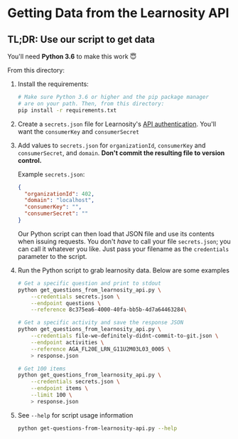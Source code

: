 # Getting Data from the Learnosity API

## TL;DR: Use our script to get data

You'll need **Python 3.6** to make this work 😇

From this directory:

1.  Install the requirements:

    ```bash
    # Make sure Python 3.6 or higher and the pip package manager
    # are on your path. Then, from this directory:
    pip install -r requirements.txt
    ```

1.  Create a `secrets.json` file for Learnosity's [API authentication][1]. You'll want the `consumerKey` and `consumerSecret`
1.  Add values to `secrets.json` for `organizationId`, `consumerKey` and `consumerSecret`, and `domain`. **Don't commit the resulting file to version control.**

    Example `secrets.json`:

    ```json
    {
      "organizationId": 402,
      "domain": "localhost",
      "consumerKey": "",
      "consumerSecret": ""
    }
    ```

    Our Python script can then load that JSON file and use its contents when issuing requests. You don't _have_ to call your file `secrets.json`; you can call it whatever you like. Just pass your filename as the `credentials` parameter to the script.

1.  Run the Python script to grab learnosity data. Below are some examples

    ```bash
    # Get a specific question and print to stdout
    python get_questions_from_learnosity_api.py \
        --credentials secrets.json \
        --endpoint questions \
        --reference 8c375ea6-4000-40fa-bb5b-4d7a64463284\

    # Get a specific activity and save the response JSON
    python get_questions_from_learnosity_api.py \
        --credentials file-we-definitely-didnt-commit-to-git.json \
        --endpoint activities \
        --reference AGA_FL20E_LRN_G11U2M03L03_0005 \
        > response.json

    # Get 100 items
    python get_questions_from_learnosity_api.py \
        --credentials secrets.json \
        --endpoint items \
        --limit 100 \
        > response.json
    ```

1.  See `--help` for script usage information

    ```bash
    python get-questions-from-learnosity-api.py --help
    ```

[1]: https://docs.learnosity.com/assessment/questions/security
